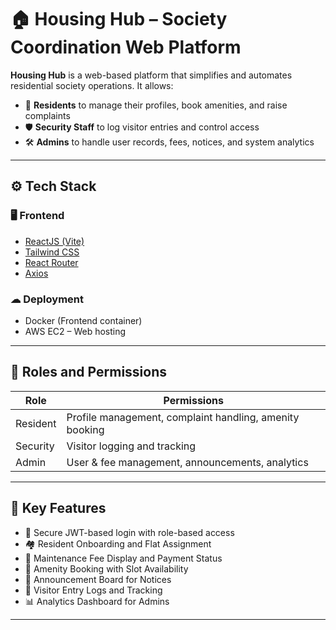 # 🏠 Housing Hub – Society Coordination Web Platform

**Housing Hub** is a web-based platform that simplifies and automates residential society operations. It allows:

- 👤 **Residents** to manage their profiles, book amenities, and raise complaints  
- 🛡️ **Security Staff** to log visitor entries and control access  
- 🛠️ **Admins** to handle user records, fees, notices, and system analytics  

---

## ⚙️ Tech Stack

### 🖥 Frontend
- [ReactJS (Vite)](https://vitejs.dev/)
- [Tailwind CSS](https://tailwindcss.com/)
- [React Router](https://reactrouter.com/)
- [Axios](https://axios-http.com/)

### ☁ Deployment
- Docker (Frontend container)
- AWS EC2 – Web hosting

---

## 👤 Roles and Permissions

| Role       | Permissions                                      |
|------------|--------------------------------------------------|
| Resident   | Profile management, complaint handling, amenity booking |
| Security   | Visitor logging and tracking                     |
| Admin      | User & fee management, announcements, analytics  |

---

## 📌 Key Features

- 🔐 Secure JWT-based login with role-based access  
- 🏘️ Resident Onboarding and Flat Assignment  
- 🧾 Maintenance Fee Display and Payment Status  
- 📅 Amenity Booking with Slot Availability  
- 📢 Announcement Board for Notices  
- 👮 Visitor Entry Logs and Tracking  
- 📊 Analytics Dashboard for Admins

---